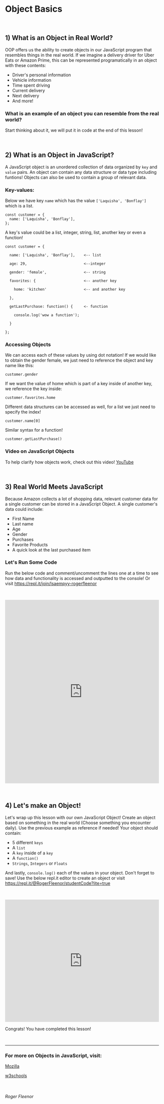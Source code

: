 
# Object Basics

&nbsp;

## 1) What is an Object in Real World?

OOP offers us the ability to create objects in our JavaScript program that resembles things in the real world. If we imagine a delivery driver for Uber Eats or Amazon Prime, this can be represented programatically in an object with these contents:

  * Driver's personal information
  * Vehicle information
  * Time spent driving
  * Current delivery
  * Next delivery
  * And more!

### What is an example of an object you can resemble from the real world? 
Start thinking about it, we will put it in code at the end of this lesson!

&nbsp;

## 2) What is an Object in JavaScript?

A JavaScript object is an unordered collection of data organized by `key` and `value` pairs. An object can contain any data structure or data type including funtions! Objects can also be used to contain a group of relevant data.

### Key-values:
Below we have key `name` which has the value `['Laquisha', 'Bonflay']` which is a list.

```
const customer = {
  name: ['Laquisha', 'Bonflay'],
};
```

A key's value could be a list, integer, string, list, another key or even a function!

```
const customer = {
  
  name: ['Laquisha', 'Bonflay'],    <-- list

  age: 29,                          <--integer
  
  gender: 'female',                 <-- string
  
  favorites: {                      <-- another key

    home: 'kitchen'                 <-- and another key

  },
  
  getLastPurchase: function() {     <- function
    
    console.log('wow a function');
  
  }

};
```

### Accessing Objects

We can access each of these values by using dot notation! If we would like to obtain the gender female, we just need to reference the object and key name like this:

```
customer.gender
```
If we want the value of home which is part of a key inside of another key, we reference the key inside:
```
customer.favorites.home
```

Different data structures can be accessed as well, for a list we just need to specify the index!
```
customer.name[0]
```
Similar syntax for a function!
```
customer.getLastPurchase()
```

### Video on JavaScript Objects
To help clarify how objects work, check out this video! [YouTube](https://www.youtube.com/embed/8iXoWC9XcU8)

&nbsp;

## 3) Real World Meets JavaScript

Because Amazon collects a lot of shopping data, relevant customer data for a single customer can be stored in a JavaScript Object. A single customer's data could include:
* First Name
* Last name
* Age
* Gender
* Purchases
* Favorite Products
* A quick look at the last purchased item

### Let's Run Some Code

Run the below code and comment/uncomment the lines one at a time to see how data and functionality is accessed and outputted to the console! Or visit https://repl.it/join/lsaempyy-rogerfleenor

&nbsp;

<iframe height="600px" width="100%" src="https://repl.it/@RogerFleenor/awesomeCustomerObject?lite=true" scrolling="no" frameborder="no" allowtransparency="true" allowfullscreen="true" sandbox="allow-forms allow-pointer-lock allow-popups allow-same-origin allow-scripts allow-modals"></iframe>

&nbsp;

## 4) Let's make an Object!

Let's wrap up this lesson with our own JavaScript Object! Create an object based on something in the real world (Choose something you encounter daily). Use the previous example as reference if needed! Your object should contain:
* 5 different `keys`
* A `list`
* A `key` inside of a `key`
* A `function()`
* `Strings`, `Integers` or `Floats`

And lastly, `console.log()` each of the values in your object. Don't forget to save! Use the below repl.it editor to create an object or visit https://repl.it/@RogerFleenor/studentCode?lite=true

&nbsp;

<iframe height="400px" width="100%" src="https://repl.it/@RogerFleenor/studentCode?lite=true" scrolling="no" frameborder="no" allowtransparency="true" allowfullscreen="true" sandbox="allow-forms allow-pointer-lock allow-popups allow-same-origin allow-scripts allow-modals"></iframe>

Congrats! You have completed this lesson!

&nbsp;

---

### For more on Objects in JavaScript, visit:

[Mozilla](https://developer.mozilla.org/en-US/docs/Learn/JavaScript/Objects/Object-oriented_JS#Object-oriented_programming_%E2%80%94_the_basics)

[w3schools](https://www.w3schools.com/js/js_objects.asp)

&nbsp;


###### Roger Fleenor
